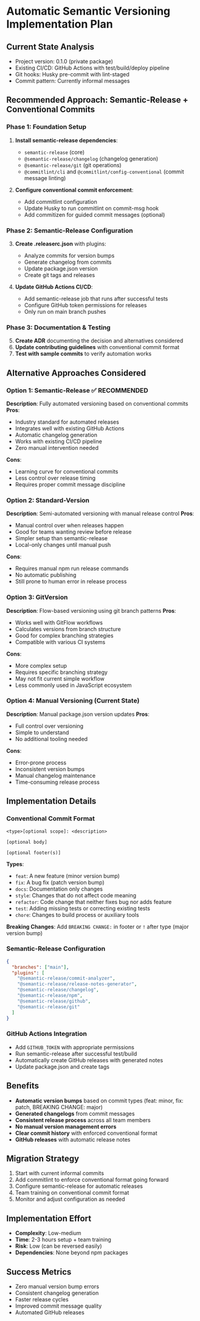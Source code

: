 # Automatic Semantic Versioning Implementation Plan

## Current State Analysis
- Project version: 0.1.0 (private package)
- Existing CI/CD: GitHub Actions with test/build/deploy pipeline
- Git hooks: Husky pre-commit with lint-staged
- Commit pattern: Currently informal messages

## Recommended Approach: Semantic-Release + Conventional Commits

### Phase 1: Foundation Setup
1. **Install semantic-release dependencies**:
   - `semantic-release` (core)
   - `@semantic-release/changelog` (changelog generation)
   - `@semantic-release/git` (git operations)
   - `@commitlint/cli` and `@commitlint/config-conventional` (commit message linting)

2. **Configure conventional commit enforcement**:
   - Add commitlint configuration
   - Update Husky to run commitlint on commit-msg hook
   - Add commitizen for guided commit messages (optional)

### Phase 2: Semantic-Release Configuration
3. **Create .releaserc.json** with plugins:
   - Analyze commits for version bumps
   - Generate changelog from commits
   - Update package.json version
   - Create git tags and releases

4. **Update GitHub Actions CI/CD**:
   - Add semantic-release job that runs after successful tests
   - Configure GitHub token permissions for releases
   - Only run on main branch pushes

### Phase 3: Documentation & Testing
5. **Create ADR** documenting the decision and alternatives considered
6. **Update contributing guidelines** with conventional commit format
7. **Test with sample commits** to verify automation works

## Alternative Approaches Considered

### Option 1: Semantic-Release ✅ **RECOMMENDED**
**Description**: Fully automated versioning based on conventional commits
**Pros**:
- Industry standard for automated releases
- Integrates well with existing GitHub Actions
- Automatic changelog generation
- Works with existing CI/CD pipeline
- Zero manual intervention needed

**Cons**:
- Learning curve for conventional commits
- Less control over release timing
- Requires proper commit message discipline

### Option 2: Standard-Version
**Description**: Semi-automated versioning with manual release control
**Pros**:
- Manual control over when releases happen
- Good for teams wanting review before release
- Simpler setup than semantic-release
- Local-only changes until manual push

**Cons**:
- Requires manual npm run release commands
- No automatic publishing
- Still prone to human error in release process

### Option 3: GitVersion
**Description**: Flow-based versioning using git branch patterns
**Pros**:
- Works well with GitFlow workflows
- Calculates versions from branch structure
- Good for complex branching strategies
- Compatible with various CI systems

**Cons**:
- More complex setup
- Requires specific branching strategy
- May not fit current simple workflow
- Less commonly used in JavaScript ecosystem

### Option 4: Manual Versioning (Current State)
**Description**: Manual package.json version updates
**Pros**:
- Full control over versioning
- Simple to understand
- No additional tooling needed

**Cons**:
- Error-prone process
- Inconsistent version bumps
- Manual changelog maintenance
- Time-consuming release process

## Implementation Details

### Conventional Commit Format
```
<type>[optional scope]: <description>

[optional body]

[optional footer(s)]
```

**Types**:
- `feat`: A new feature (minor version bump)
- `fix`: A bug fix (patch version bump)
- `docs`: Documentation only changes
- `style`: Changes that do not affect code meaning
- `refactor`: Code change that neither fixes bug nor adds feature
- `test`: Adding missing tests or correcting existing tests
- `chore`: Changes to build process or auxiliary tools

**Breaking Changes**: Add `BREAKING CHANGE:` in footer or `!` after type (major version bump)

### Semantic-Release Configuration
```json
{
  "branches": ["main"],
  "plugins": [
    "@semantic-release/commit-analyzer",
    "@semantic-release/release-notes-generator",
    "@semantic-release/changelog",
    "@semantic-release/npm",
    "@semantic-release/github",
    "@semantic-release/git"
  ]
}
```

### GitHub Actions Integration
- Add `GITHUB_TOKEN` with appropriate permissions
- Run semantic-release after successful test/build
- Automatically create GitHub releases with generated notes
- Update package.json and create tags

## Benefits
- **Automatic version bumps** based on commit types (feat: minor, fix: patch, BREAKING CHANGE: major)
- **Generated changelogs** from commit messages
- **Consistent release process** across all team members
- **No manual version management errors**
- **Clear commit history** with enforced conventional format
- **GitHub releases** with automatic release notes

## Migration Strategy
1. Start with current informal commits
2. Add commitlint to enforce conventional format going forward
3. Configure semantic-release for automatic releases
4. Team training on conventional commit format
5. Monitor and adjust configuration as needed

## Implementation Effort
- **Complexity**: Low-medium
- **Time**: 2-3 hours setup + team training
- **Risk**: Low (can be reversed easily)
- **Dependencies**: None beyond npm packages

## Success Metrics
- Zero manual version bump errors
- Consistent changelog generation
- Faster release cycles
- Improved commit message quality
- Automated GitHub releases